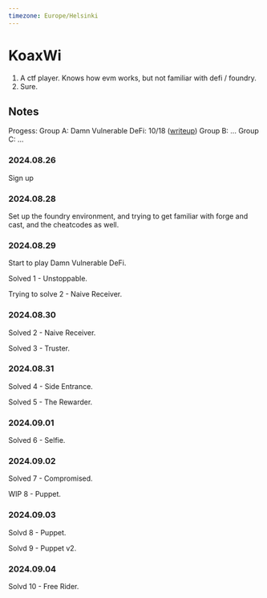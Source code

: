 ```yaml
---
timezone: Europe/Helsinki
---
```


# KoaxWi

1. A ctf player. Knows how evm works, but not familiar with defi / foundry.
2. Sure.

## Notes

Progess:
Group A: Damn Vulnerable DeFi: 10/18 ([writeup](./Writeup/koaxwi/A.damn-vulnerable-defi))
Group B: ...
Group C: ...


<!-- Content_START -->

### 2024.08.26
Sign up

### 2024.08.28
Set up the foundry environment, and trying to get familiar with forge and cast, and the cheatcodes as well.

### 2024.08.29
Start to play Damn Vulnerable DeFi.

Solved 1 - Unstoppable.

Trying to solve 2 - Naive Receiver.

### 2024.08.30
Solved 2 - Naive Receiver.

Solved 3 - Truster.

### 2024.08.31
Solved 4 - Side Entrance.

Solved 5 - The Rewarder.

### 2024.09.01
Solved 6 - Selfie.

### 2024.09.02
Solved 7 - Compromised.

WIP 8 - Puppet.

### 2024.09.03
Solvd 8 - Puppet.

Solvd 9 - Puppet v2.

### 2024.09.04
Solvd 10 - Free Rider.


<!-- Content_END -->
